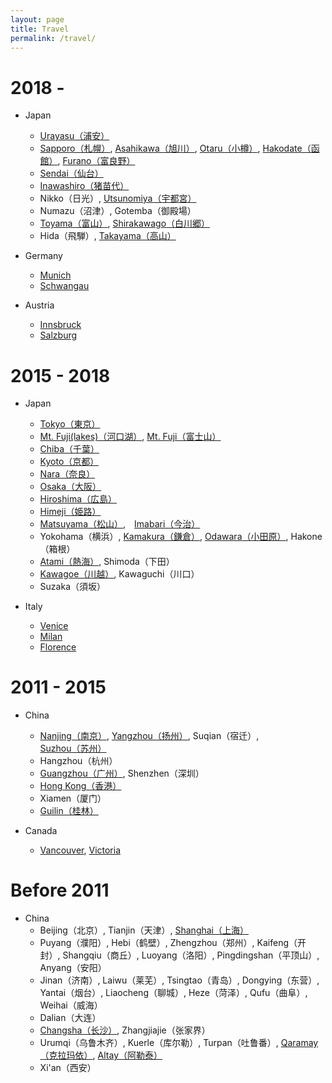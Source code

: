 ```yaml
---
layout: page
title: Travel
permalink: /travel/
---
```

2018 - 
======
* Japan
  * [Urayasu（浦安）](../travel_ims/urayasu.JPG)
  * [Sapporo（札幌）](../travel_ims/sapporo.JPG), [Asahikawa（旭川）](../travel_ims/asahikawa.JPG), [Otaru（小樽）](../travel_ims/otaru.JPG), [Hakodate（函館）](https://hyf015.github.io/static/projects/IMG_0763.jpg), [Furano（富良野）](../travel_ims/furano.JPG)
  * [Sendai（仙台）](../travel_ims/sendai.JPG)
  * [Inawashiro（猪苗代）](../travel_ims/inawashiro.JPG)
  * Nikko（日光）, [Utsunomiya（宇都宮）](../travel_ims/utsunomiya.JPG)
  * Numazu（沼津）, Gotemba（御殿場）
  * [Toyama（富山）](../travel_ims/toyama.JPG), [Shirakawago（白川郷）](../travel_ims/shirakawago.JPG)
  * Hida（飛騨）, [Takayama（高山）](../travel_ims/takayama.JPG)
  
* Germany
  * [Munich](../travel_ims/munich.JPG)
  * [Schwangau](../travel_ims/IMG_1462.JPG)

* Austria
  * [Innsbruck](../travel_ims/IMG_1180.JPG)
  * [Salzburg](../travel_ims/IMG_1368.JPG)

2015 - 2018
======
* Japan
  * [Tokyo（東京）](../travel_ims/tokyo.JPG)
  * [Mt. Fuji(lakes)（河口湖）](../travel_ims/fuji.JPG), [Mt. Fuji（富士山）](../travel_ims/fuji.jpg)
  * [Chiba（千葉）](../travel_ims/chiba.jpg)
  * [Kyoto（京都）](../travel_ims/kyoto.JPG)
  * [Nara（奈良）](../travel_ims/nara.jpg)
  * [Osaka（大阪）](../travel_ims/osaka.JPG)
  * [Hiroshima（広島）](../travel_ims/hiroshima.JPG)
  * [Himeji（姫路）](../travel_ims/himeji.JPG)
  * [Matsuyama（松山）](../travel_ims/matsuyama.JPG),　[Imabari（今治）](../travel_ims/imabari.JPG)
  * Yokohama（横浜）, [Kamakura（鎌倉）](../travel_ims/kamakura.JPG), [Odawara（小田原）](../travel_ims/odawara.jpg), Hakone（箱根）
  * [Atami（熱海）](../travel_ims/atami.JPG), Shimoda（下田）
  * [Kawagoe（川越）](../travel_ims/kawagoe.JPG), Kawaguchi（川口）
  * Suzaka（須坂）
  
* Italy
  * [Venice](../travel_ims/venice.JPG)
  * [Milan](../travel_ims/milan.JPG)
  * [Florence](../travel_ims/florence.JPG)

2011 - 2015
======
* China
  * [Nanjing（南京）](../travel_ims/nanjing.jpg), [Yangzhou（扬州）](../travel_ims/yangzhou.jpg), Suqian（宿迁）, [Suzhou（苏州）](../travel_ims/suzhou.JPG)
  * Hangzhou（杭州）
  * [Guangzhou（广州）](../travel_ims/guangzhou.jpg), Shenzhen（深圳）
  * [Hong Kong（香港）](../travel_ims/hongkong.JPG)
  * Xiamen（厦门）
  * [Guilin（桂林）](../travel_ims/guilin.jpg)
  
* Canada
  * [Vancouver](../travel_ims/vancouver.jpg), [Victoria](../travel_ims/victoria.jpg)
  
Before 2011
======
* China
  * Beijing（北京）, Tianjin（天津）, [Shanghai（上海）](../travel_ims/shanghai.JPG)
  * Puyang（濮阳）, Hebi（鹤壁）, Zhengzhou（郑州）, Kaifeng（开封）, Shangqiu（商丘）, Luoyang（洛阳）, Pingdingshan（平顶山）, Anyang（安阳）
  * Jinan（济南）, Laiwu（莱芜）, Tsingtao（青岛）, Dongying（东营）, Yantai（烟台）, Liaocheng（聊城）, Heze（菏泽）, Qufu（曲阜）, Weihai（威海）
  * Dalian（大连）
  * [Changsha（长沙）](../travel_ims/changsha.JPG), Zhangjiajie（张家界）
  * Urumqi（乌鲁木齐）, Kuerle（库尔勒）, Turpan（吐鲁番）, [Qaramay（克拉玛依）](../travel_ims/qaramay.JPG), [Altay（阿勒泰）](../travel_ims/altay.jpg)
  * Xi'an（西安）
